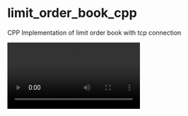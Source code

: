 # limit_order_book_cpp
CPP Implementation of limit order book with tcp connection

<video src="https://github.com/barron9/limit_order_book_cpp/blob/main/Recording%202025-09-19%20212312.mp4" width="300" />


